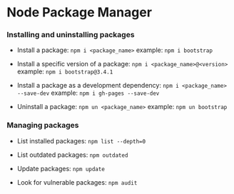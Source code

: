 # Node Package Manager
### Installing and uninstalling packages
- Install a package:
```npm i <package_name>```
example: ```npm i bootstrap```

- Install a specific version of a package:
```npm i <package_name>@<version>```
example: ```npm i bootstrap@3.4.1```

- Install a package as a development dependency:
```npm i <package_name> --save-dev```
example: ```npm i gh-pages --save-dev```

- Uninstall a package:
```npm un <package_name>```
example: ```npm un bootstrap```

### Managing packages
- List installed packages:
```npm list --depth=0```

- List outdated packages:
```npm outdated```

- Update packages:
```npm update```

- Look for vulnerable packages:
```npm audit```